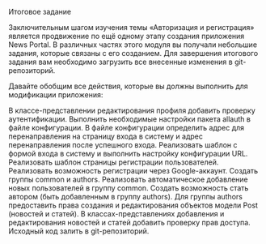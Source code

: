 Итоговое задание

Заключительным шагом изучения темы «Авторизация и регистрация» является продвижение по ещё одному этапу создания приложения News Portal. В различных частях этого модуля вы получали небольшие задания, которые связаны с его созданием. Для завершения итогового задания вам необходимо загрузить все внесенные изменения в git-репозиторий.

Давайте обобщим все действия, которые вы должны выполнить для модификации приложения:

В классе-представлении редактирования профиля добавить проверку аутентификации.
Выполнить необходимые настройки пакета allauth в файле конфигурации.
В файле конфигурации определить адрес для перенаправления на страницу входа в систему и адрес перенаправления после успешного входа.
Реализовать шаблон с формой входа в систему и выполнить настройку конфигурации URL.
Реализовать шаблон страницы регистрации пользователей.
Реализовать возможность регистрации через Google-аккаунт.
Создать группы common и authors.
Реализовать автоматическое добавление новых пользователей в группу common.
Создать возможность стать автором (быть добавленным в группу authors).
Для группы authors предоставить права создания и редактирования объектов модели Post (новостей и статей).
В классах-представлениях добавления и редактирования новостей и статей добавить проверку прав доступа.
Исходный код залить в git-репозиторий.
